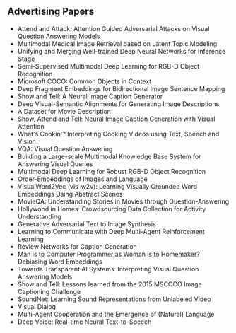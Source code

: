 <h2>Advertising Papers</h2>



<ul>

                             

 <li><a target="_blank" href="https://github.com/manjunath5496/Advertising-papers/blob/master/bid(1).pdf" style="text-decoration:none;">Attend and Attack: Attention Guided Adversarial Attacks on Visual Question Answering Models</a></li>

 <li><a target="_blank" href="https://github.com/manjunath5496/Advertising-papers/blob/master/bid(2).pdf" style="text-decoration:none;">Multimodal Medical Image Retrieval based on Latent Topic Modeling</a></li>

<li><a target="_blank" href="https://github.com/manjunath5496/Advertising-papers/blob/master/bid(3).pdf" style="text-decoration:none;">Unifying and Merging Well-trained Deep Neural Networks for Inference Stage</a></li>
 <li><a target="_blank" href="https://github.com/manjunath5496/Advertising-papers/blob/master/bid(4).pdf" style="text-decoration:none;">Semi-Supervised Multimodal Deep Learning for RGB-D Object Recognition</a></li>                              
<li><a target="_blank" href="https://github.com/manjunath5496/Advertising-papers/blob/master/bid(5).pdf" style="text-decoration:none;">Microsoft COCO: Common Objects in Context</a></li>
<li><a target="_blank" href="https://github.com/manjunath5496/Advertising-papers/blob/master/bid(6).pdf" style="text-decoration:none;">Deep Fragment Embeddings for Bidirectional Image Sentence Mapping</a></li>
 <li><a target="_blank" href="https://github.com/manjunath5496/Advertising-papers/blob/master/bid(7).pdf" style="text-decoration:none;">Show and Tell: A Neural Image Caption Generator</a></li>

 <li><a target="_blank" href="https://github.com/manjunath5496/Advertising-papers/blob/master/bid(8).pdf" style="text-decoration:none;"> Deep Visual-Semantic Alignments for Generating Image Descriptions </a></li>
   <li><a target="_blank" href="https://github.com/manjunath5496/Advertising-papers/blob/master/bid(9).pdf" style="text-decoration:none;">A Dataset for Movie Description</a></li>
  
   
 <li><a target="_blank" href="https://github.com/manjunath5496/Advertising-papers/blob/master/bid(10).pdf" style="text-decoration:none;">Show, Attend and Tell: Neural Image Caption Generation with Visual Attention</a></li>                              
<li><a target="_blank" href="https://github.com/manjunath5496/Advertising-papers/blob/master/bid(11).pdf" style="text-decoration:none;">What's Cookin'? Interpreting Cooking Videos using Text, Speech and Vision</a></li>
<li><a target="_blank" href="https://github.com/manjunath5496/Advertising-papers/blob/master/bid(12).pdf" style="text-decoration:none;">VQA: Visual Question Answering</a></li>
<li><a target="_blank" href="https://github.com/manjunath5496/Advertising-papers/blob/master/bid(13).pdf" style="text-decoration:none;">Building a Large-scale Multimodal Knowledge Base System for Answering Visual Queries</a></li>

<li><a target="_blank" href="https://github.com/manjunath5496/Advertising-papers/blob/master/bid(14).pdf" style="text-decoration:none;">Multimodal Deep Learning for Robust RGB-D Object Recognition</a></li>
                              
<li><a target="_blank" href="https://github.com/manjunath5496/Advertising-papers/blob/master/bid(15).pdf" style="text-decoration:none;">Order-Embeddings of Images and Language</a></li>

<li><a target="_blank" href="https://github.com/manjunath5496/Advertising-papers/blob/master/bid(16).pdf" style="text-decoration:none;">VisualWord2Vec (vis-w2v): Learning Visually Grounded Word Embeddings Using Abstract Scenes</a></li>

  <li><a target="_blank" href="https://github.com/manjunath5496/Advertising-papers/blob/master/bid(17).pdf" style="text-decoration:none;">MovieQA: Understanding Stories in Movies through Question-Answering</a></li>   
  
<li><a target="_blank" href="https://github.com/manjunath5496/Advertising-papers/blob/master/bid(18).pdf" style="text-decoration:none;">Hollywood in Homes: Crowdsourcing Data
Collection for Activity Understanding</a></li> 

  
<li><a target="_blank" href="https://github.com/manjunath5496/Advertising-papers/blob/master/bid(19).pdf" style="text-decoration:none;">Generative Adversarial Text to Image Synthesis</a></li> 

<li><a target="_blank" href="https://github.com/manjunath5496/Advertising-papers/blob/master/bid(20).pdf" style="text-decoration:none;">Learning to Communicate with
Deep Multi-Agent Reinforcement Learning</a></li>

<li><a target="_blank" href="https://github.com/manjunath5496/Advertising-papers/blob/master/bid(21).pdf" style="text-decoration:none;">Review Networks for Caption Generation</a></li>
<li><a target="_blank" href="https://github.com/manjunath5496/Advertising-papers/blob/master/bid(22).pdf" style="text-decoration:none;">Man is to Computer Programmer as Woman is to Homemaker? Debiasing Word Embeddings</a></li> 
 <li><a target="_blank" href="https://github.com/manjunath5496/Advertising-papers/blob/master/bid(23).pdf" style="text-decoration:none;">Towards Transparent AI Systems:
Interpreting Visual Question Answering Models</a></li> 
 

   <li><a target="_blank" href="https://github.com/manjunath5496/Advertising-papers/blob/master/bid(24).pdf" style="text-decoration:none;">Show and Tell: Lessons learned from the 2015 MSCOCO Image Captioning Challenge</a></li>
 
   <li><a target="_blank" href="https://github.com/manjunath5496/Advertising-papers/blob/master/bid(25).pdf" style="text-decoration:none;">SoundNet: Learning Sound
Representations from Unlabeled Video</a></li>                              
 <li><a target="_blank" href="https://github.com/manjunath5496/Advertising-papers/blob/master/bid(26).pdf" style="text-decoration:none;">Visual Dialog</a></li>
 <li><a target="_blank" href="https://github.com/manjunath5496/Advertising-papers/blob/master/bid(27).pdf" style="text-decoration:none;">Multi-Agent Cooperation and the Emergence of (Natural) Language</a></li>
   
 
   <li><a target="_blank" href="https://github.com/manjunath5496/Advertising-papers/blob/master/bid(28).pdf" style="text-decoration:none;">Deep Voice: Real-time Neural Text-to-Speech</a></li>
 </ul>
